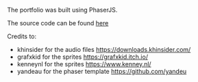 The portfolio was built using PhaserJS.

The source code can be found [here](https://github.com/ericlyeric/portfolio)

Credits to:
- khinsider for the audio files https://downloads.khinsider.com/
- grafxkid for the sprites https://grafxkid.itch.io/
- kenneynl for the sprites https://www.kenney.nl/
- yandeau for the phaser template https://github.com/yandeu
